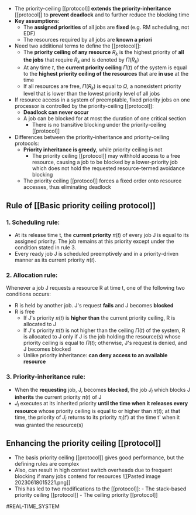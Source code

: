 - The priority-ceiling [[protocol]] **extends the priority-inheritance** [[protocol]] to **prevent deadlock** and to further reduce the blocking time
- **Key assumptions:**
    - The **assigned priorities** of all jobs are **fixed** (e.g. RM scheduling, not EDF)
    - The resources required by all jobs are **known a priori**
- Need two additional terms to define the [[protocol]]:
    - The **priority ceiling of any resource** $R_{k}$ is the highest priority of **all the jobs** that require $R_{k}$ and is denoted by $\Pi(R_{k})$ 
    - At any time $t$, the **current priority ceiling**  $\Pi(t)$ of the system is equal to the **highest priority ceiling of the resources** that are **in use** at the time
    - If all resources are free, $\Pi(R_{k})$ is equal to $\Omega$, a nonexistent priority level that is lower than the lowest priority level of all jobs
- If resource access in a system of preemptable, fixed priority jobs on one processor is controlled by the priority-ceiling [[protocol]]:
    - **Deadlock can never occur**
    - A job can be blocked for at most the duration of one critical section
        - There is no transitive blocking under the priority-ceiling [[protocol]]
- Differences between the priority-inheritance and priority-ceiling protocols:
    - **Priority inheritance is greedy**, while priority ceiling is not
        - The priority ceiling [[protocol]] may withhold access to a free resource, causing a job to be blocked by a lower-priority job which does not hold the requested resource-termed avoidance blocking
    - The priority ceiling [[protocol]] forces a fixed order onto resource accesses, thus eliminating deadlock
## Rule of [[Basic priority ceiling protocol]] 
### 1. Scheduling rule:
- At its release time t, the **current priority** $\pi(t)$ of every job J is equal to its assigned priority. The job remains at this priority except under the condition stated in rule 3.
- Every ready job J is scheduled preemptively and in a priority-driven manner as its current priority $\pi(t)$.
### 2. Allocation rule:
Whenever a job J requests a resource R at time t, one of the following two conditions occurs:
- R is held by another job. J's request **fails** and J becomes **blocked**
- R is free
    - If J's priority $\pi(t)$ is **higher than** the current priority ceiling, R is allocated to J
    - If J's priority $\pi(t)$ is not higher than the ceiling $\Pi(t)$ of the system, R is allocated to J only if J is the job holding the resource(s) whose priority ceiling is equal to $\Pi(t)$; otherwise, J's request is denied, and J becomes blocked
    - Unlike priority inheritance: **can deny access to an available resource**
### 3. Priority-inheritance rule:
- When the **requesting** job, J, becomes **blocked**, the job $J_{l}$ which blocks J **inherits** the current priority $\pi(t)$ of J
- $J_{l}$ executes at its inherited priority **until the time when it releases every resource** whose priority ceiling is equal to or higher than $\pi(t)$; at that time, the priority of $J_{l}$ returns to its priority $\pi_{l}(t')$ at the time t' when it was granted the resource(s)
## Enhancing the priority ceiling [[protocol]]
- The basis priority ceiling [[protocol]] gives good performance, but the defining rules are complex
- Also, can result in high context switch overheads due to frequent blocking if many jobs contend for resources
![[Pasted image 20230618015221.png]]
- This has led to two modifications to the [[protocol]]:
        - The stack-based priority ceiling [[protocol]]
        - The ceiling priority [[protocol]]

#REAL-TIME_SYSTEM 